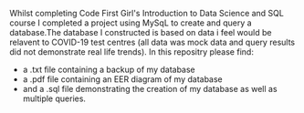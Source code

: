 Whilst completing Code First Girl's Introduction to Data Science and SQL course I completed a project using MySqL to create and query a database.The database I constructed is  based on data i feel would be relavent to COVID-19 test centres (all data was mock data and query results did not demonstrate real life trends). 
In this repositry please find:
- a .txt file containing a backup of my database
- a .pdf file containing an EER diagram of my database
- and a .sql file demonstrating the creation of my database as well as multiple queries.
